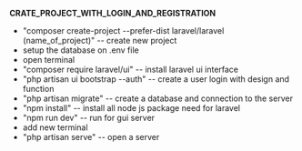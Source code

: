 **CRATE_PROJECT_WITH_LOGIN_AND_REGISTRATION**
* "composer create-project --prefer-dist laravel/laravel (name_of_project)" -- create new project
* setup the database on .env file
* open terminal
* "composer require laravel/ui" -- install laravel ui interface
* "php artisan ui bootstrap --auth" -- create a user login with design and function
* "php artisan migrate" -- create a database and connection to the server
* "npm install" -- install all node js package need for laravel
* "npm run dev" -- run for gui server
* add new terminal
* "php artisan serve" -- open a server


